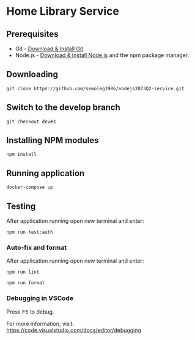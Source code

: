 # Home Library Service

## Prerequisites

- Git - [Download & Install Git](https://git-scm.com/downloads).
- Node.js - [Download & Install Node.js](https://nodejs.org/en/download/) and the npm package manager.

## Downloading

```
git clone https://github.com/semoleg1986/nodejs2023Q2-service.git
```

## Switch to the develop branch

```
git checkout dev#3
```

## Installing NPM modules

```
npm install
```

## Running application

```
docker-compose up
```

## Testing

After application running open new terminal and enter:

```
npm run test:auth
```

### Auto-fix and format

After application running open new terminal and enter:

```
npm run lint
```

```
npm run format
```

### Debugging in VSCode

Press <kbd>F5</kbd> to debug.

For more information, visit: https://code.visualstudio.com/docs/editor/debugging
